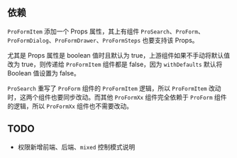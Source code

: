 ## 依赖

`ProFormItem` 添加一个 Props 属性，其上有组件 `ProSearch`、`ProForm`、`ProFormDialog`、`ProFormDrawer`、`ProFormSteps` 也要支持该 Props。

尤其是 Props 属性是 boolean 值时且默认为 true，上游组件如果不手动将默认值改为 true，则传递给 `ProFormItem` 组件都是 false，因为 `withDefaults` 默认将 Boolean 值设置为 false。

`ProSearch` 重写了 `ProForm` 组件的 `ProFormItem` 逻辑，所以 `ProFormItem` 改动时，这两个组件也要同步改动。而其他 `ProFormXx` 组件完全依赖于 `ProForm` 组件的逻辑，所以 `ProFormXx` 组件也不需要改动。

## TODO

- 权限新增前端、后端、`mixed` 控制模式说明
